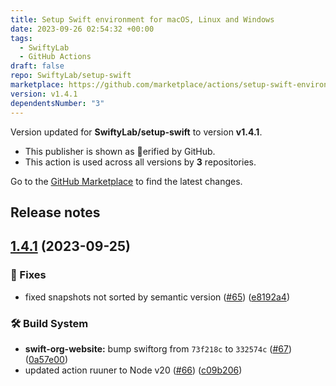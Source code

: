 ```yaml
---
title: Setup Swift environment for macOS, Linux and Windows
date: 2023-09-26 02:54:32 +00:00
tags:
  - SwiftyLab
  - GitHub Actions
draft: false
repo: SwiftyLab/setup-swift
marketplace: https://github.com/marketplace/actions/setup-swift-environment-for-macos-linux-and-windows
version: v1.4.1
dependentsNumber: "3"
---
```



Version updated for **SwiftyLab/setup-swift** to version **v1.4.1**.
- This publisher is shown as erified by GitHub.
- This action is used across all versions by **3** repositories.

Go to the [GitHub Marketplace](https://github.com/marketplace/actions/setup-swift-environment-for-macos-linux-and-windows) to find the latest changes.

## Release notes

## [1.4.1](https://github.com/SwiftyLab/setup-swift/compare/v1.4.0...v1.4.1) (2023-09-25)


### 🐛 Fixes

* fixed snapshots not sorted by semantic version ([#65](https://github.com/SwiftyLab/setup-swift/issues/65)) ([e8192a4](https://github.com/SwiftyLab/setup-swift/commit/e8192a4bdccd10dbf9bb594fb60916e75c622355))


### 🛠 Build System

* **swift-org-website:** bump swiftorg from `73f218c` to `332574c` ([#67](https://github.com/SwiftyLab/setup-swift/issues/67)) ([0a57e00](https://github.com/SwiftyLab/setup-swift/commit/0a57e00e64135816707f7ae393b6cdf9b0c982bc))
* updated action ruuner to Node v20 ([#66](https://github.com/SwiftyLab/setup-swift/issues/66)) ([c09b206](https://github.com/SwiftyLab/setup-swift/commit/c09b2063946c55be8a759e5a7caf3db01a1c7d3a))
